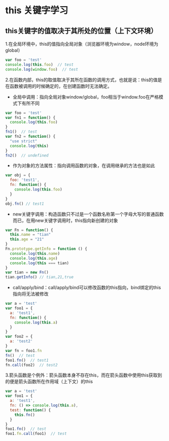 # this 关键字学习

## this关键字的值取决于其所处的位置（上下文环境）

1.在全局环境中，this的值指向全局对象（浏览器环境为window，node环境为global）

```javascript
var foo = 'test'
console.log(this.foo)  // test
console.log(window.foo)  // test
```

2.在函数内部，this的取值取决于其所在函数的调用方式，也就是说：this的值是在函数被调用的时候确定的，在创建函数时无法确定。

+ 全局中调用：指向全局对象window/global，foo相当于window.foo在严格模式下有所不同

```javascript
var foo = 'test'
var fn1 = function() {
  console.log(this.foo)
}
fn1()  // test
var fn2 = function() {
  "use strict"
  console.log(this)
}
fn2()  // undefined
```

+ 作为对象的方法属性：指向调用函数的对象，在调用继承的方法也是如此

```javascript
var obj = {
  foo: 'test1',
  fn: function() {
    console.log(this.foo)
  }
}
obj.fn() // test1
```

+ new关键字调用：构造函数只不过是一个函数名称第一个字母大写的普通函数而已，在用new关键字调用时，this指向新创建的对象

```javascript
var Fn = function() {
  this.name = "tian"
  this.age = "21"
}
Fn.prototype.getInfo = function () {
  console.log(this.name)
  console.log(this.age)
  console.log(this === tian)
}
var tian = new Fn()
tian.getInfo() // tian,21,true
```

+ call/apply/bind：call/apply/bind可以修改函数的this指向，bind绑定的this指向将无法被修改

```javascript
var a = 'test'
var foo1 = {
  a: 'test1',
  fn: function() {
    console.log(this.a)
  }
}
var foo2 = {
  a: 'test2'
}
var fn = foo1.fn
fn()  // test
foo1.fn()  // test1
fn.call(foo2)  // test2
```

3.箭头函数是个例外：箭头函数本身不存在this，而在箭头函数中使用this获取到的便是箭头函数所在作用域（上下文）的this

```javascript
var a = 'test'
var foo1 = {
  a: 'test1',
  fn: () => console.log(this.a),
  test: function() {
    this.fn()
  }
}
foo1.fn()  // test
foo1.fn.call(foo1)  // test
```
